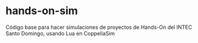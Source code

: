 # hands-on-sim
Código base para hacer simulaciones de proyectos de Hands-On del INTEC Santo Domingo, usando Lua en CoppeliaSim
